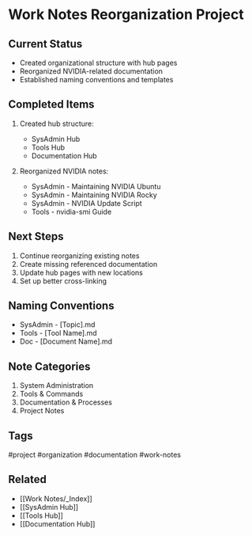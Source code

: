 # Work Notes Reorganization Project

## Current Status
- Created organizational structure with hub pages
- Reorganized NVIDIA-related documentation
- Established naming conventions and templates

## Completed Items
1. Created hub structure:
   - SysAdmin Hub
   - Tools Hub
   - Documentation Hub

2. Reorganized NVIDIA notes:
   - SysAdmin - Maintaining NVIDIA Ubuntu
   - SysAdmin - Maintaining NVIDIA Rocky
   - SysAdmin - NVIDIA Update Script
   - Tools - nvidia-smi Guide

## Next Steps
1. Continue reorganizing existing notes
2. Create missing referenced documentation
3. Update hub pages with new locations
4. Set up better cross-linking

## Naming Conventions
- SysAdmin - [Topic].md
- Tools - [Tool Name].md
- Doc - [Document Name].md

## Note Categories
1. System Administration
2. Tools & Commands
3. Documentation & Processes
4. Project Notes

## Tags
#project #organization #documentation #work-notes

## Related
- [[Work Notes/_Index]]
- [[SysAdmin Hub]]
- [[Tools Hub]]
- [[Documentation Hub]]